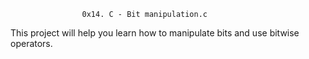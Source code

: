 					0x14. C - Bit manipulation.c

This project will help you learn how to manipulate bits and use bitwise operators.

